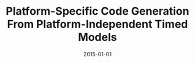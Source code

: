 ---
title: "Platform-Specific Code Generation From Platform-Independent Timed Models"
date: 2015-01-01
venue: "2015 IEEE Real-Time Systems Symposium, RTSS 2015, San Antonio, Texas, USA, December 1-4, 2015"
paperurl: https://doi.org/10.1109/RTSS.2015.15
authors: "BaekGyu Kim, Lu Feng, Oleg Sokolsky and Insup Lee"
---